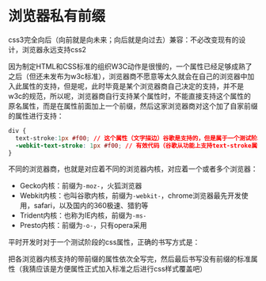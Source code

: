# 浏览器私有前缀

css3完全向后（向前就是向未来；向后就是向过去）兼容：不必改变现有的设计，浏览器永远支持css2

因为制定HTML和CSS标准的组织W3C动作是很慢的，一个属性已经足够成熟了之后（但还未发布为w3c标准），浏览器商不愿意等太久就会在自己的浏览器中加入此属性的支持，但是呢，此时毕竟是某个浏览器商自己决定的支持，并不是w3c的规范，所以呢，浏览器商自行支持某个属性时，不能直接支持这个属性的原名属性，而是在属性前面加上一个前缀，然后这家浏览器商对这个加了自家前缀的属性进行支持：

~~~css
div {
  text-stroke:1px #f00; // 这个属性（文字描边）谷歌是支持的，但是属于一个测试阶段，也就是我们上面所说的谷歌提前于w3c进行了此属性的支持；所以这样写是无效的
  -webkit-text-stroke: 1px #f00; // 有效代码（谷歌从功能上支持text-stroke属性，但实际支持的属性是-webkit-text-stroke）
}
~~~

不同的浏览器商，也就是对应着不同的浏览器内核，对应着一个或者多个浏览器：

* Gecko内核：前缀为`-moz-`，火狐浏览器
* Webkit内核：也叫谷歌内核，前缀为`-webkit-`，chrome浏览器最先开发使用，safari，以及国内的360极速、猎豹等
* Trident内核：也称为IE内核，前缀为`-ms-`
* Presto内核：前缀为`-o-`，只有opera采用

平时开发时对于一个测试阶段的css属性，正确的书写方式是：

把各浏览器内核支持的带前缀的属性依次全写完，然后最后书写没有前缀的标准属性（我猜应该是方便属性正式加入标准之后进行css样式覆盖吧）